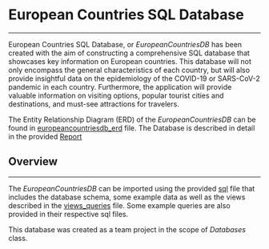 # European Countries SQL Database
***

European Countries SQL Database, or _EuropeanCountriesDB_ has been created with the aim of constructing a comprehensive 
SQL database that showcases key information on European countries. This database will not only encompass the general 
characteristics of each country, but will also provide insightful data on the epidemiology of the COVID-19 or 
SARS-CoV-2 pandemic in each country. Furthermore, the application will provide valuable information on visiting 
options, popular tourist cities and destinations, and must-see attractions for travelers.

The Entity Relationship Diagram (ERD) of the _EuropeanCountriesDB_ can be found in
[europeancountriesdb_erd](./europeancountriesdb_erd.png) file. The Database is described in detail in the provided
[Report](./EuropeanCountriesDBReport.pdf)

## Overview
***
The _EuropeanCountriesDB_ can be imported using the provided [sql](europeancountriesdbdump.sql) file that includes 
the database schema, some example data as well as the views described in the [views_queries](views_queries.txt) file.
Some example queries are also provided in their respective sql files.

This database was created as a team project in the scope of _Databases_ class.